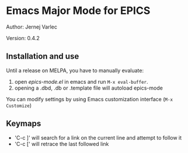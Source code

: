 # Emacs Major Mode for EPICS

Author: Jernej Varlec

Version: 0.4.2

## Installation and use

Until a release on MELPA, you have to manually evaluate:
1. open *epics-mode.el* in emacs and run `M-x eval-buffer`.
2. opening a .dbd, .db or .template file will autoload epics-mode

You can modify settings by using Emacs customization interface (`M-x Customize`)

## Keymaps

* 'C-c ]' will search for a link on the current line and attempt to follow it
* 'C-c [' will retrace the last followed link
